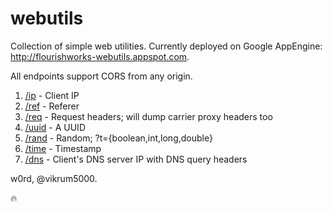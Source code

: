 webutils
========

Collection of simple web utilities. Currently deployed on Google AppEngine: <a href="http://flourishworks-webutils.appspot.com">http://flourishworks-webutils.appspot.com</a>.

All endpoints support CORS from any origin.

1. [/ip](http://webutils.flourishworks.com/ip) - Client IP
2. [/ref](http://webutils.flourishworks.com/ref) - Referer
3. [/req](http://webutils.flourishworks.com/req) - Request headers; will dump carrier proxy headers too
4. [/uuid](http://webutils.flourishworks.com/uuid) - A UUID
5. [/rand](http://webutils.flourishworks.com/rand) - Random; ?t={boolean,int,long,double}
6. [/time](http://webutils.flourishworks.com/time) - Timestamp
7. [/dns](http://webutils.flourishworks.com/dns) - Client's DNS server IP with DNS query headers

w0rd, @vikrum5000.


🔥
